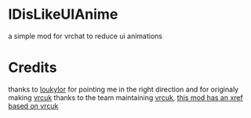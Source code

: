 # IDisLikeUIAnime
 a simple mod for vrchat to reduce ui animations

# Credits
 thanks to [loukylor](https://github.com/loukylor) for pointing me in the right direction and for originaly making [vrcuk](https://github.com/loukylor/VRC-Mods/tree/main/VRChatUtilityKit)
 thanks to the team maintaining [vrcuk](https://github.com/SleepyVRC/Mods/tree/main/VRChatUtilityKit), [this mod has an xref](https://github.com/ftfft/IDisLikeUIAnime/blob/main/IDisLikeUIAnime/Mod.cs#L18-L20) [based on vrcuk](https://github.com/SleepyVRC/Mods/blob/6660930110353c467ae638b9ba43bd160ebd4963/VRChatUtilityKit/Ui/UiManager.cs#L176)
